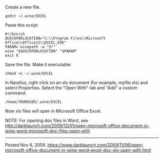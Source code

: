 Create a new file.
```
gedit ~/.wine/EXCEL
```
Paste this script:
```
#!/bin/sh
QUICKPARLOCATION="C:\\Program Files\\Microsoft Office\\Office12\\EXCEL.EXE"
PARAM=`winepath -w "$*"`
wine "$QUICKPARLOCATION" "$PARAM"
exit 0
```
Save the file.
Make it executable:
```
chmod +x ~/.wine/EXCEL
```
In Nautilus, right click on an xls document (for example, myfile.xls) and select Properties.
Select the "Open With" tab and "Add" a custom  command:
```
/home/YOURUSER/.wine/EXCEL
```
Now xls files will open in Microsoft Office Excel.

NOTE:
For opening doc files in Word, see
http://darklaunch.com/2009/12/01/open-microsoft-office-document-in-wine-word-microsoft-doc-files-open-with

---


Posted Nov 6, 2009.
https://www.darklaunch.com/2009/11/06/open-microsoft-office-document-in-wine-word-excel-doc-xls-open-with.html